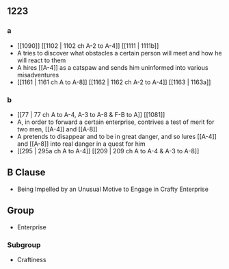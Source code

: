 ## 1223
### a
- [[1090]] [[1102 | 1102 ch A-2 to A-4]] [[1111 | 1111b]] 
- A tries to discover what obstacles a certain person will meet and how he will react to them
- A hires [[A-4]] as a catspaw and sends him uninformed into various misadventures
- [[1161 | 1161 ch A to A-8]] [[1162 | 1162 ch A-2 to A-4]] [[1163 | 1163a]] 

### b
- [[77 | 77 ch A to A-4, A-3 to A-8 &amp; F-B to A]] [[1081]] 
- A, in order to forward a certain enterprise, contrives a test of merit for two men, [[A-4]] and [[A-8]]
- A pretends to disappear and to be in great danger, and so lures [[A-4]] and [[A-8]] into real danger in a quest for him
- [[295 | 295a ch A to A-4]] [[209 | 209 ch A to A-4 &amp; A-3 to A-8]] 

## B Clause
- Being Impelled by an Unusual Motive to Engage in Crafty Enterprise

## Group
- Enterprise

### Subgroup
- Craftiness

